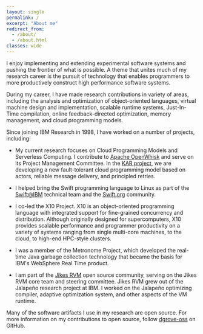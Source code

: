```yaml
---
layout: single
permalink: /
excerpt: "About me"
redirect_from: 
  - /about/
  - /about.html
classes: wide
---
```


I enjoy implementing and extending experimental software systems and
pushing the frontier of what is possible.  A theme that unites much of
my research career is the pursuit of technology that enables programmers
to more productively construct high performance software systems.

During my career, I have made research contributions in variety of
areas, including the analysis and optimization of object-oriented
languages, virtual machine design and implementation, scalable runtime
systems, Just-In-Time compilation, online feedback-directed
optimization, memory management, and cloud programming models.

Since joining IBM Research in 1998, I have worked on a number of projects, including:

+ My current research focuses on Cloud Programming Models and Serverless Computing. I contribute to [Apache OpenWhisk](https://openwhisk.apache.org/) and serve on its Project Management Committee. In the [KAR project](https://github.com/ibm/kar), we are developing a new fault-tolerant cloud programming model based on actors, reliable message delivery, and principled retries.

+ I helped bring the Swift programming language to Linux as part of the [Swift@IBM](https://developer.ibm.com/swift/) technical team and the [Swift.org](https://swift.org/) community.

+ I co-led the X10 Project. X10 is an object-oriented programming language with integrated support for fine-grained concurrency and distribution. Although originally designed for supercomputers, X10 provides scalable performance and programmer productivity on a variety of systems ranging from single multi-core machines, to the cloud, to high-end HPC-style clusters.

+ I was a member of the Metronome Project, which developed the real-time Java garbage collection technology that became the basis for IBM's WebSphere Real Time product.

+ I am part of the [Jikes RVM](https://jikesrvm.org/) open source community, serving on the Jikes RVM core team and steering committee. Jikes RVM grew out of the Jalapeño research project at IBM. I worked on the Jalapeño optimizing compiler, adaptive optimization system, and other aspects of the VM runtime.

Many of the software artifacts I use in my research are open source. For more information on my contributions to open source, follow [dgrove-oss](https://github.com/dgrove-oss) on GitHub.

